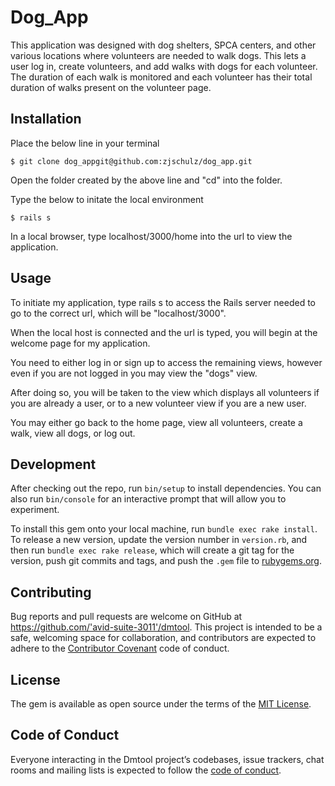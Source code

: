 # Dog_App

This application was designed with dog shelters, SPCA centers, and other various locations where volunteers are needed to walk dogs. This lets a user log in, create volunteers, and add walks with dogs for each volunteer. The duration of each walk is monitored and each volunteer has their total duration of walks present on the volunteer page.

## Installation

Place the below line in your terminal

    $ git clone dog_appgit@github.com:zjschulz/dog_app.git

Open the folder created by the above line and "cd" into the folder.

Type the below to initate the local environment

    $ rails s

In a local browser, type localhost/3000/home into the url to view the application.

## Usage

To initiate my application, type rails s to access the Rails server needed to go to the correct url, which will be "localhost/3000".

When the local host is connected and the url is typed, you will begin at the welcome page for my application.

You need to either log in or sign up to access the remaining views, however even if you are not logged in you may view the "dogs" view.

After doing so, you will be taken to the view which displays all volunteers if you are already a user, or to a new volunteer view if you are a new user.

You may either go back to the home page, view all volunteers, create a walk, view all dogs, or log out.

## Development

After checking out the repo, run `bin/setup` to install dependencies. You can also run `bin/console` for an interactive prompt that will allow you to experiment.

To install this gem onto your local machine, run `bundle exec rake install`. To release a new version, update the version number in `version.rb`, and then run `bundle exec rake release`, which will create a git tag for the version, push git commits and tags, and push the `.gem` file to [rubygems.org](https://rubygems.org).

## Contributing

Bug reports and pull requests are welcome on GitHub at https://github.com/'avid-suite-3011'/dmtool. This project is intended to be a safe, welcoming space for collaboration, and contributors are expected to adhere to the [Contributor Covenant](http://contributor-covenant.org) code of conduct.

## License

The gem is available as open source under the terms of the [MIT License](https://opensource.org/licenses/MIT).

## Code of Conduct

Everyone interacting in the Dmtool project’s codebases, issue trackers, chat rooms and mailing lists is expected to follow the [code of conduct](https://github.com/'avid-suite-3011'/dmtool/blob/master/CODE_OF_CONDUCT.md).
